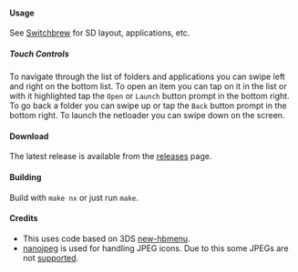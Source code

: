 #### Usage

See [Switchbrew](http://switchbrew.org/index.php?title=Homebrew_Applications) for SD layout, applications, etc.

##### Touch Controls

To navigate through the list of folders and applications you can swipe left and right on the bottom list. To open an item you can tap on it in the list or with it highlighted tap the `Open` or `Launch` button prompt in the bottom right. To go back a folder you can swipe up or tap the `Back` button prompt in the bottom right. To launch the netloader you can swipe down on the screen.

#### Download

The latest release is available from the [releases](https://github.com/switchbrew/nx-hbmenu/releases/latest) page.

#### Building

Build with ```make nx``` or just run ```make```.

#### Credits

* This uses code based on 3DS [new-hbmenu](https://github.com/fincs/new-hbmenu).
* [nanojpeg](https://svn.emphy.de/nanojpeg/trunk/nanojpeg/nanojpeg.c) is used for handling JPEG icons. Due to this some JPEGs are not [supported](https://github.com/switchbrew/nx-hbmenu/issues/7).
